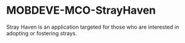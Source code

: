# MOBDEVE-MCO-StrayHaven
Stray Haven is an application targeted for those who are interested in adopting or fostering strays.
